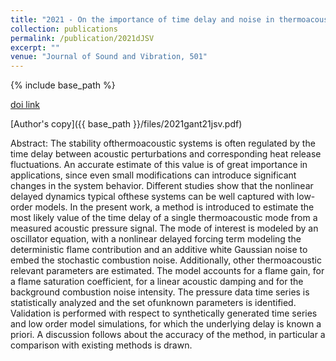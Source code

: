 ```yaml
---
title: "2021 - On the importance of time delay and noise in thermoacoustic modeling"
collection: publications
permalink: /publication/2021dJSV
excerpt: ""
venue: "Journal of Sound and Vibration, 501"
---
```

{% include base_path %}

[doi link](https://doi.org/10.1016/j.jsv.2021.116067)

[Author's copy]({{ base_path }}/files/2021gant21jsv.pdf)

Abstract: The stability ofthermoacoustic systems is often regulated by
the time delay between acoustic perturbations and corresponding heat release fluctuations. An accurate estimate of this value is of great importance in applications, since even small modifications can introduce significant changes in the system behavior. Different studies show that the nonlinear delayed dynamics typical ofthese systems can be well captured with low-order models. In the present work, a method is introduced to estimate the most likely value of the time delay of a single thermoacoustic mode from a measured acoustic pressure signal. The mode of interest is modeled by an oscillator equation, with a nonlinear delayed forcing term modeling the deterministic flame contribution and an additive white Gaussian noise to embed the stochastic combustion noise. Additionally, other thermoacoustic relevant parameters are estimated. The model accounts for a flame gain, for a flame saturation coefficient, for a linear acoustic damping and for the background combustion noise intensity. The pressure data time series is statistically analyzed and the set ofunknown parameters is identified. Validation is performed with respect to synthetically generated time series and low order model simulations, for which the underlying delay is known a priori. A discussion follows about the accuracy of the method, in particular a comparison with existing methods is drawn.